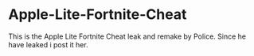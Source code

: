 # Apple-Lite-Fortnite-Cheat
This is the Apple Lite Fortnite Cheat leak and remake by Police. Since he have leaked i post it her.












